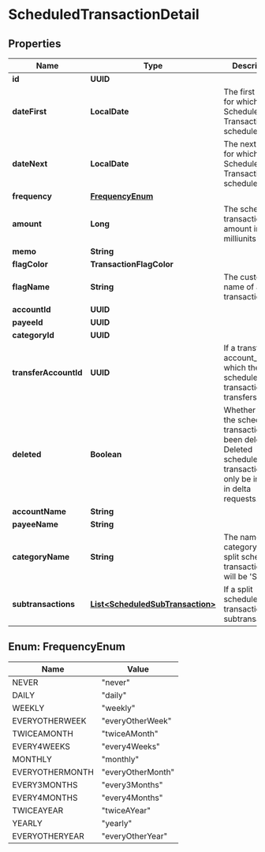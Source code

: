 

# ScheduledTransactionDetail


## Properties

| Name | Type | Description | Notes |
|------------ | ------------- | ------------- | -------------|
|**id** | **UUID** |  |  |
|**dateFirst** | **LocalDate** | The first date for which the Scheduled Transaction was scheduled. |  |
|**dateNext** | **LocalDate** | The next date for which the Scheduled Transaction is scheduled. |  |
|**frequency** | [**FrequencyEnum**](#FrequencyEnum) |  |  |
|**amount** | **Long** | The scheduled transaction amount in milliunits format |  |
|**memo** | **String** |  |  [optional] |
|**flagColor** | **TransactionFlagColor** |  |  [optional] |
|**flagName** | **String** | The customized name of a transaction flag |  [optional] |
|**accountId** | **UUID** |  |  |
|**payeeId** | **UUID** |  |  [optional] |
|**categoryId** | **UUID** |  |  [optional] |
|**transferAccountId** | **UUID** | If a transfer, the account_id which the scheduled transaction transfers to |  [optional] |
|**deleted** | **Boolean** | Whether or not the scheduled transaction has been deleted.  Deleted scheduled transactions will only be included in delta requests. |  |
|**accountName** | **String** |  |  |
|**payeeName** | **String** |  |  [optional] |
|**categoryName** | **String** | The name of the category.  If a split scheduled transaction, this will be &#39;Split&#39;. |  [optional] |
|**subtransactions** | [**List&lt;ScheduledSubTransaction&gt;**](ScheduledSubTransaction.md) | If a split scheduled transaction, the subtransactions. |  |



## Enum: FrequencyEnum

| Name | Value |
|---- | -----|
| NEVER | &quot;never&quot; |
| DAILY | &quot;daily&quot; |
| WEEKLY | &quot;weekly&quot; |
| EVERYOTHERWEEK | &quot;everyOtherWeek&quot; |
| TWICEAMONTH | &quot;twiceAMonth&quot; |
| EVERY4WEEKS | &quot;every4Weeks&quot; |
| MONTHLY | &quot;monthly&quot; |
| EVERYOTHERMONTH | &quot;everyOtherMonth&quot; |
| EVERY3MONTHS | &quot;every3Months&quot; |
| EVERY4MONTHS | &quot;every4Months&quot; |
| TWICEAYEAR | &quot;twiceAYear&quot; |
| YEARLY | &quot;yearly&quot; |
| EVERYOTHERYEAR | &quot;everyOtherYear&quot; |



